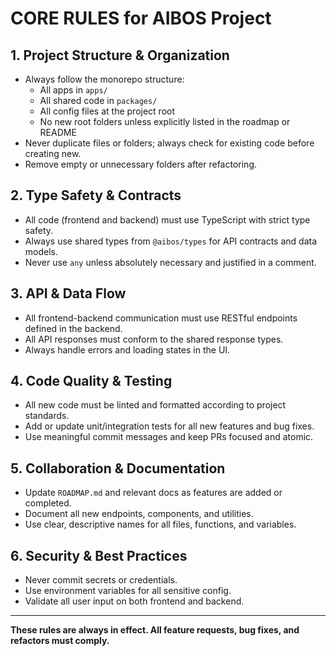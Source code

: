 # CORE RULES for AIBOS Project

## 1. Project Structure & Organization
- Always follow the monorepo structure:
  - All apps in `apps/`
  - All shared code in `packages/`
  - All config files at the project root
  - No new root folders unless explicitly listed in the roadmap or README
- Never duplicate files or folders; always check for existing code before creating new.
- Remove empty or unnecessary folders after refactoring.

## 2. Type Safety & Contracts
- All code (frontend and backend) must use TypeScript with strict type safety.
- Always use shared types from `@aibos/types` for API contracts and data models.
- Never use `any` unless absolutely necessary and justified in a comment.

## 3. API & Data Flow
- All frontend-backend communication must use RESTful endpoints defined in the backend.
- All API responses must conform to the shared response types.
- Always handle errors and loading states in the UI.

## 4. Code Quality & Testing
- All new code must be linted and formatted according to project standards.
- Add or update unit/integration tests for all new features and bug fixes.
- Use meaningful commit messages and keep PRs focused and atomic.

## 5. Collaboration & Documentation
- Update `ROADMAP.md` and relevant docs as features are added or completed.
- Document all new endpoints, components, and utilities.
- Use clear, descriptive names for all files, functions, and variables.

## 6. Security & Best Practices
- Never commit secrets or credentials.
- Use environment variables for all sensitive config.
- Validate all user input on both frontend and backend.

---
**These rules are always in effect. All feature requests, bug fixes, and refactors must comply.**